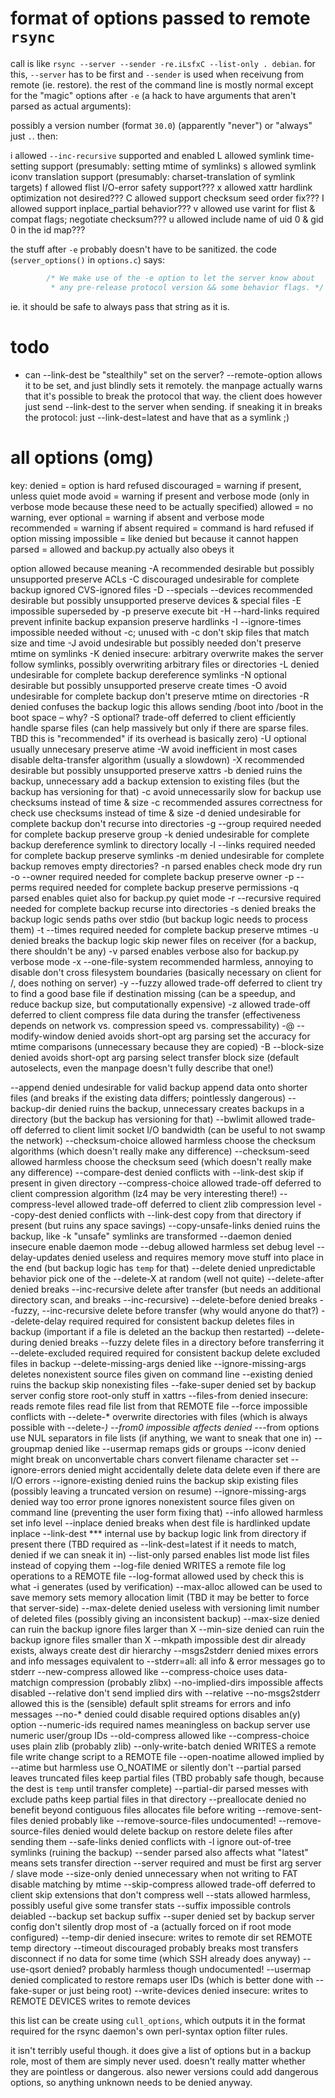 # format of options passed to remote `rsync`

call is like `rsync --server --sender -re.iLsfxC --list-only . debian`. for
this, `--server` has to be first and `--sender` is used when receivung from
remote (ie. restore). the rest of the command line is mostly normal except
for the "magic" options after `-e` (a hack to have arguments that aren't
parsed as actual arguments):

possibly a version number (format `30.0`) (apparently "never") or "always"
just `.`. then:

i	allowed		`--inc-recursive` supported and enabled
L	allowed		symlink time-setting support (presumably: setting mtime of symlinks)
s	allowed		symlink iconv translation support (presumably: charset-translation of symlink targets)
f	allowed		flist I/O-error safety support???
x	allowed		xattr hardlink optimization not desired???
C	allowed		support checksum seed order fix???
I	allowed		support inplace_partial behavior???
v	allowed		use varint for flist & compat flags; negotiate checksum???
u	allowed		include name of uid 0 & gid 0 in the id map???

the stuff after `-e` probably doesn't have to be sanitized. the code
(`server_options()` in `options.c`) says:

```c
		/* We make use of the -e option to let the server know about
		 * any pre-release protocol version && some behavior flags. */
```

ie. it should be safe to always pass that string as it is.

# todo

- can --link-dest be "stealthily" set on the server? --remote-option allows
  it to be set, and just blindly sets it remotely. the manpage actually
  warns that it's possible to break the protocol that way. the client does
  however just send --link-dest to the server when sending.
  if sneaking it in breaks the protocol: just --link-dest=latest and have
  that as a symlink ;)

# all options (omg)

key:
denied = option is hard refused
discouraged = warning if present, unless quiet mode
avoid = warning if present and verbose mode (only in verbose mode because these need to be actually specified)
allowed = no warning, ever
optional = warning if absent and verbose mode
recommended = warning if absent
required = command is hard refused if option missing
impossible = like denied but because it cannot happen
parsed = allowed and backup.py actually also obeys it

option					allowed		because								meaning
-A						recommended	desirable but possibly unsupported	preserve ACLs
-C						discouraged	undesirable for complete backup		ignored CVS-ignored files
-D --specials --devices	recommended	desirable but possibly unsupported	preserve devices & special files
-E						impossible	superseded by -p					preserve execute bit
-H --hard-links			required	prevent infinite backup expansion	preserve hardlinks
-I --ignore-times		impossible	needed without -c; unused with -c	don't skip files that match size and time
-J						avoid		undesirable but possibly needed		don't preserve mtime on symlinks
-K						denied		insecure: arbitrary overwrite		makes the server follow symlinks, possibly overwriting arbitrary files or directories
-L						denied		undesirable for complete backup		dereference symlinks
-N						optional	desirable but possibly unsupported	preserve create times
-O						avoid		undesirable for complete backup		don't preserve mtime on directories
-R						denied		confuses the backup logic			this allows sending /boot into /boot in the boot space – why?
-S						optional?	trade-off deferred to client		efficiently handle sparse files (can help massively but only if there are sparse files. TBD this is "recommended" if its overhead is basically zero)
-U						optional	usually unnecesary					preserve atime
-W						avoid		inefficient in most cases			disable delta-transfer algorithm (usually a slowdown)
-X						recommended	desirable but possibly unsupported	preserve xattrs
-b						denied		ruins the backup, unnecessary		add a backup extension to existing files (but the backup has versioning for that)
-c						avoid		unnecessarily slow for backup		use checksums instead of time & size
-c						recommended	assures correctness for check		use checksums instead of time & size
-d						denied		undesirable for complete backup		don't recurse into directories
-g --group				required	needed for complete backup			preserve group
-k						denied		undesirable for complete backup		dereference symlink to directory locally
-l --links				required	needed for complete backup			preserve symlinks
-m						denied		undesirable for complete backup		removes empty directories?
-n						parsed		enables check mode					dry run
-o --owner				required	needed for complete backup			preserve owner
-p --perms				required	needed for complete backup			preserve permissions
-q						parsed		enables quiet also for backup.py	quiet mode
-r --recursive			required	needed for complete backup			recurse into directories
-s						denied		breaks the backup logic				sends paths over stdio (but backup logic needs to process them)
-t --times				required	needed for complete backup			preserve mtimes
-u						denied		breaks the backup logic				skip newer files on receiver (for a backup, there shouldn't be any)
-v						parsed		enables verbose also for backup.py	verbose mode
-x --one-file-system	recommended	harmless, annoying to disable		don't cross filesystem boundaries (basically necessary on client for /, does nothing on server)
-y --fuzzy				allowed		trade-off deferred to client		try to find a good base file if destination missing (can be a speedup, and reduce backup size, but computationally expensive)
-z						allowed		trade-off deferred to client		compress file data during the transfer (effectiveness depends on network vs. compression speed vs. compressability)
-@ --modify-window		denied		avoids short-opt arg parsing		set the accuracy for mtime comparisons (unnecessary because they are copied)
-B --block-size			denied		avoids short-opt arg parsing		select transfer block size (default autoselects, even the manpage doesn't fully describe that one!)

--append				denied		undesirable for valid backup		append data onto shorter files (and breaks if the existing data differs; pointlessly dangerous)
--backup-dir			denied		ruins the backup, unnecessary		creates backups in a directory (but the backup has versioning for that)
--bwlimit				allowed		trade-off deferred to client		limit socket I/O bandwidth (can be useful to not swamp the network)
--checksum-choice		allowed		harmless							choose the checksum algorithms (which doesn't really make any difference)
--checksum-seed			allowed		harmless							choose the checksum seed (which doesn't really make any difference)
--compare-dest			denied		conflicts with --link-dest			skip if present in given directory
--compress-choice		allowed		trade-off deferred to client		compression algorithm (lz4 may be very interesting there!)
--compress-level		allowed		trade-off deferred to client		zlib compression level
--copy-dest				denied		conflicts with --link-dest			copy from that directory if present (but ruins any space savings)
--copy-unsafe-links		denied		ruins the backup, like -k			"unsafe" symlinks are transformed
--daemon				denied		insecure							enable daemon mode
--debug					allowed		harmless							set debug level
--delay-updates			denied		useless and requires memory			move stuff into place in the end (but backup logic has `temp` for that)
--delete				denied		unpredictable behavior				pick one of the --delete-X at random (well not quite)
--delete-after			denied		breaks --inc-recursive				delete after transfer (but needs an additional directory scan, and breaks --inc-recursive)
--delete-before			denied		breaks --fuzzy, --inc-recursive		delete before transfer (why would anyone do that?)
--delete-delay			required	required for consistent backup		deletes files in backup (important if a file is deleted an the backup then restarted)
--delete-during			denied		breaks --fuzzy						delete files in a directory before transferring it
--delete-excluded		required	required for consistent backup		delete excluded files in backup
--delete-missing-args	denied		like --ignore-missing-args			deletes nonexistent source files given on command line
--existing				denied		ruins the backup					skip nonexisting files
--fake-super			denied		set by backup server config			store root-only stuff in xattrs
--files-from			denied		insecure: reads remote files		read file list from that REMOTE file
--force					impossible	conflicts with --delete-*			overwrite directories with files (which is always possible with --delete-*)
--from0					impossible	affects denied --*-from options		use NUL separators in file lists (if anything, we want to sneak that one in)
--groupmap				denied		like --usermap						remaps gids or groups
--iconv					denied		might break on unconvertable chars	convert filename character set
--ignore-errors			denied		might accidentally delete data		delete even if there are I/O errors
--ignore-existing		denied		ruins the backup					skip existing files (possibly leaving a truncated version on resume)
--ignore-missing-args	denied		way too error prone					ignores nonexistent source files given on command line (preventing the user form fixing that)
--info					allowed		harmless							set info level
--inplace				denied		breaks when dest file is hardlinked	update inplace
--link-dest				***			internal use by backup logic		link from directory if present there (TBD required as --link-dest=latest if it needs to match, denied if we can sneak it in)
--list-only				parsed		enables list mode					list files instead of copying them
--log-file				denied		WRITES a remote file				log operations to a REMOTE file
--log-format			allowed		used by check						this is what -i generates (used by verification)
--max-alloc				allowed		can be used to save memory			sets memory allocation limit (TBD it may be better to force that server-side)
--max-delete			denied		useless with versioning				limit number of deleted files (possibly giving an inconsistent backup)
--max-size				denied		can ruin the backup					ignore files larger than X
--min-size				denied		can ruin the backup					ignore files smaller than X
--mkpath				impossible	dest dir already exists, always		create dest dir hierarchy
--msgs2stderr			denied		mixes errors and info messages		equivalent to --stderr=all: all info & error messages go to stderr
--new-compress			allowed		like --compress-choice				uses data-matchign compression (probably zlibx)
--no-implied-dirs		impossible	affects disabled --relative			don't send implied dirs with --relative
--no-msgs2stderr		allowed		this is the (sensible) default		split streams for errors and info messages
--no-*					denied		could disable required options		disables an(y) option
--numeric-ids			required	names meaningless on backup server	use numeric user/group IDs
--old-compress			allowed		like --compress-choice				uses plain zlib (probably zlib)
--only-write-batch		denied		WRITES a remote file				write change script to a REMOTE file
--open-noatime			allowed		implied by --atime but harmless		use O_NOATIME or silently don't
--partial				parsed		leaves truncated files				keep partial files (TBD probably safe though, because the dest is `temp` until transfer complete)
--partial-dir			parsed		messes with exclude paths			keep partial files in that directory
--preallocate			denied		no benefit beyond contiguous files	allocates file before writing
--remove-sent-files		denied		probably like --remove-source-files	undocumented!
--remove-source-files	denied		would delete backup on restore		delete files after sending them
--safe-links			denied		conflicts with -l					ignore out-of-tree symlinks (ruining the backup)
--sender				parsed		also affects what "latest" means	sets transfer direction
--server				required	and must be first arg				server / slave mode
--size-only				denied		unnecessary when not writing to FAT	disable matching by mtime
--skip-compress			allowed		trade-off deferred to client		skip extensions that don't compress well
--stats					allowed		harmless, possibly useful			give some transfer stats
--suffix				impossible	controls deiabled --backup			set backup suffix
--super					denied		set by backup server config			don't silently drop most of -a (actually forced on if root mode configured)
--temp-dir				denied		insecure: writes to remote dir		set REMOTE temp directory
--timeout				discouraged	probably breaks most transfers		disconnect if no data for some time (which SSH already does anyway)
--use-qsort				denied?		probably harmless though			undocumented!
--usermap				denied		complicated to restore				remaps user IDs (which is better done with --fake-super or just being root)
--write-devices			denied		insecure: writes to REMOTE DEVICES	writes to remote devices

this list can be create using `cull_options`, which outputs it in the format
required for the rsync daemon's own perl-syntax option filter rules.

it isn't terribly useful though. it does give a list of options but in a
backup role, most of them are simply never used. doesn't really matter
whether they are pointless or dangerous. also newer versions could add
dangerous options, so anything unknown needs to be denied anyway.
